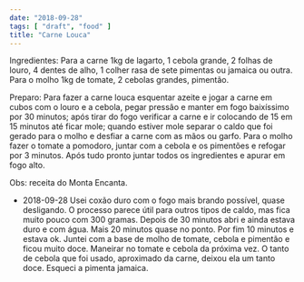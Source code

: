 ```yaml
---
date: "2018-09-28"
tags: [ "draft", "food" ]
title: "Carne Louca"
---
```


Ingredientes: Para a carne 1kg de lagarto, 1 cebola grande, 2 folhas de louro, 4 dentes de alho, 1 colher rasa de sete pimentas ou jamaica ou outra. Para o molho 1kg de tomate, 2 cebolas grandes, pimentão.

Preparo: Para fazer a carne louca esquentar azeite e jogar a carne em cubos com o louro e a cebola, pegar pressão e manter em fogo baixíssimo por 30 minutos; após tirar do fogo verificar a carne e ir colocando de 15 em 15 minutos até ficar mole; quando estiver mole separar o caldo que foi gerado para o molho e desfiar a carne com as mãos ou garfo. Para o molho fazer o tomate a pomodoro, juntar com a cebola e os pimentões e refogar por 3 minutos. Após tudo pronto juntar todos os ingredientes e apurar em fogo alto.

Obs: receita do Monta Encanta.

 - 2018-09-28 Usei coxão duro com o fogo mais brando possível, quase desligando. O processo parece útil para outros tipos de caldo, mas fica muito pouco com 300 gramas. Depois de 30 minutos abri e ainda estava duro e com água. Mais 20 minutos quase no ponto. Por fim 10 minutos e estava ok. Juntei com a base de molho de tomate, cebola e pimentão e ficou muito doce. Maneirar no tomate e cebola da próxima vez. O tanto de cebola que foi usado, aproximado da carne, deixou ela um tanto doce. Esqueci a pimenta jamaica.
